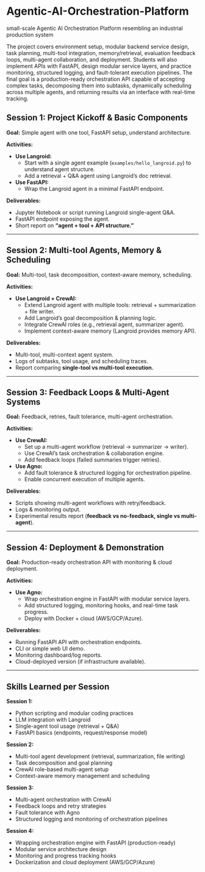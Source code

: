 # Agentic-AI-Orchestration-Platform
small-scale Agentic AI Orchestration Platform resembling an industrial production system

The project covers environment setup, modular backend service design, task planning, multi-tool integration, memory/retrieval, evaluation feedback loops, multi-agent collaboration, and deployment. Students will also implement APIs with FastAPI, design modular service layers, and practice monitoring, structured logging, and fault-tolerant execution pipelines. The final goal is a production-ready orchestration API capable of accepting complex tasks, decomposing them into subtasks, dynamically scheduling across multiple agents, and returning results via an interface with real-time tracking.


## Session 1: Project Kickoff & Basic Components
**Goal:** Simple agent with one tool, FastAPI setup, understand architecture.  

**Activities:**
- **Use Langroid:**
  - Start with a single agent example (`examples/hello_langroid.py`) to understand agent structure.  
  - Add a retrieval + Q&A agent using Langroid’s doc retrieval.  
- **Use FastAPI:**
  - Wrap the Langroid agent in a minimal FastAPI endpoint.  

**Deliverables:**
- Jupyter Notebook or script running Langroid single-agent Q&A.  
- FastAPI endpoint exposing the agent.  
- Short report on **“agent + tool + API structure.”**  

---

## Session 2: Multi-tool Agents, Memory & Scheduling
**Goal:** Multi-tool, task decomposition, context-aware memory, scheduling.  

**Activities:**
- **Use Langroid + CrewAI:**
  - Extend Langroid agent with multiple tools: retrieval + summarization + file writer.  
  - Add Langroid’s goal decomposition & planning logic.  
  - Integrate CrewAI roles (e.g., retrieval agent, summarizer agent).  
  - Implement context-aware memory (Langroid provides memory API).  

**Deliverables:**
- Multi-tool, multi-context agent system.  
- Logs of subtasks, tool usage, and scheduling traces.  
- Report comparing **single-tool vs multi-tool execution.**  

---

## Session 3: Feedback Loops & Multi-Agent Systems
**Goal:** Feedback, retries, fault tolerance, multi-agent orchestration.  

**Activities:**
- **Use CrewAI:**
  - Set up a multi-agent workflow (retrieval → summarizer → writer).  
  - Use CrewAI’s task orchestration & collaboration engine.  
  - Add feedback loops (failed summaries trigger retries).  
- **Use Agno:**
  - Add fault tolerance & structured logging for orchestration pipeline.  
  - Enable concurrent execution of multiple agents.  

**Deliverables:**
- Scripts showing multi-agent workflows with retry/feedback.  
- Logs & monitoring output.  
- Experimental results report (**feedback vs no-feedback, single vs multi-agent**).  

---

## Session 4: Deployment & Demonstration
**Goal:** Production-ready orchestration API with monitoring & cloud deployment.  

**Activities:**
- **Use Agno:**
  - Wrap orchestration engine in FastAPI with modular service layers.  
  - Add structured logging, monitoring hooks, and real-time task progress.  
  - Deploy with Docker + cloud (AWS/GCP/Azure).  

**Deliverables:**
- Running FastAPI API with orchestration endpoints.  
- CLI or simple web UI demo.  
- Monitoring dashboard/log reports.  
- Cloud-deployed version (if infrastructure available).  

---

## Skills Learned per Session

**Session 1:**
- Python scripting and modular coding practices  
- LLM integration with Langroid  
- Single-agent tool usage (retrieval + Q&A)  
- FastAPI basics (endpoints, request/response model)  

**Session 2:**
- Multi-tool agent development (retrieval, summarization, file writing)  
- Task decomposition and goal planning  
- CrewAI role-based multi-agent setup  
- Context-aware memory management and scheduling  

**Session 3:**
- Multi-agent orchestration with CrewAI  
- Feedback loops and retry strategies  
- Fault tolerance with Agno  
- Structured logging and monitoring of orchestration pipelines  

**Session 4:**
- Wrapping orchestration engine with FastAPI (production-ready)  
- Modular service architecture design  
- Monitoring and progress tracking hooks  
- Dockerization and cloud deployment (AWS/GCP/Azure)  
